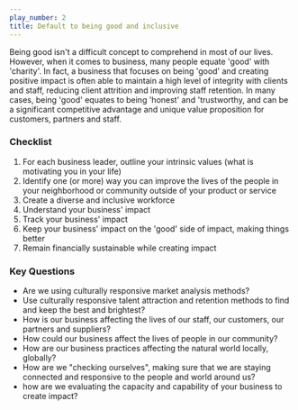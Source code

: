 ```yaml
---
play_number: 2
title: Default to being good and inclusive
---
```


Being good isn't a difficult concept to comprehend in most of our lives. However, when it comes to business, many people equate 'good' with 'charity'. In fact, a business that focuses on being 'good' and creating positive impact is often able to maintain a high level of integrity with clients and staff, reducing client attrition and improving staff retention. In many cases, being 'good' equates to being 'honest' and 'trustworthy, and can be a significant competitive advantage and unique value proposition for customers, partners and staff.

### Checklist
1. For each business leader, outline your intrinsic values (what is motivating you in your life)
2. Identify one (or more) way you can improve the lives of the people in your neighborhood or community outside of your product or service
3. Create a diverse and inclusive workforce
4. Understand your business' impact
5. Track your business' impact
6. Keep your business' impact on the 'good' side of impact, making things better
7. Remain financially sustainable while creating impact

### Key Questions
- Are we using culturally responsive market analysis methods?
- Use culturally responsive talent attraction and retention methods to find and keep the best and brightest?
- How is our business affecting the lives of our staff, our customers, our partners and suppliers?
- How could our business affect the lives of people in our community?
- How are our business practices affecting the natural world locally, globally?
- How are we "checking ourselves", making sure that we are staying connected and responsive to the people and world around us?
- how are we evaluating the capacity and capability of your business to create impact?


